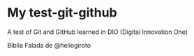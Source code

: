 # My test-git-github
A test of Git and GitHub learned in DIO (Digital Innovation One)

Biblia Falada de @heliogiroto

